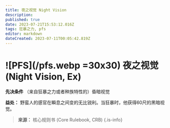 ```yaml
---
title: 夜之视觉 Night Vision
description: 
published: true
date: 2023-07-21T15:53:12.016Z
tags: 狂暴之力, pfs
editor: markdown
dateCreated: 2023-07-11T00:05:42.819Z
---
```


# ![PFS](/pfs.webp =30x30) 夜之视觉 (Night Vision, Ex)

**先决条件** （来自狂暴之力或者种族特性的）昏暗视觉

**益处：** 野蛮人的感官在瞬息之间变的无比锐利。当狂暴时，他获得60尺的黑暗视觉。

> **来源：** 核心规则书 (Core Rulebook, CRB)
{.is-info}

